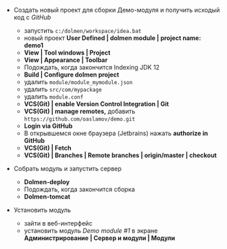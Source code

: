 <!--dolmen
label=Установка демо-модуля 
-->

- Создать новый проект для сборки Демо-модуля и получить исходый код с *GitHub*
    - запустить `c:/dolmen/workspace/idea.bat`
    - новый проект **User Defined | dolmen module | project name: demo1**
    - **View | Tool windows | Project**
    - **View | Appearance | Toolbar**
    - Подождать, когда закончится  Indexing JDK 12
    - **Build | Configure dolmen project**
    - удалить `module/module_mymodule.json`
    - удалить `src/com/mypackage`
    - удалить `module.conf`
    - **VCS(Git) | enable Version Control Integration | Git**
    - **VCS(Git) | manage remotes,** добавить `https://github.com/oaslamov/demo.git`
    - **Login via GitHub**
    - В открывшемся окне браузера (Jetbrains) нажать **authorize in GitHub**
    - **VCS(Git) | Fetch**
    - **VCS(Git) | Branches | Remote branches | origin/master | checkout**

- Собрать модуль и запустить сервер
    - **Dolmen-deploy**
    - Подождать, когда закончится сборка
    - **Dolmen-tomcat**

- Установить модуль
    - зайти в веб-интерфейс
    - установить модуль *Demo module #1* в экране **Администрирование | Сервер и модули | Модули**


